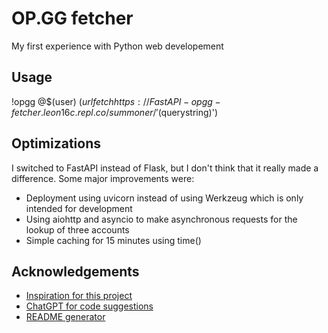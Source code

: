 
# OP.GG fetcher

My first experience with Python web developement

## Usage
!opgg 
@$(user) $(urlfetch https://FastAPI-opgg-fetcher.leon16c.repl.co/summoner/'$(querystring)')


## Optimizations

I switched to FastAPI instead of Flask, but I don't think that it really made a difference.
Some major improvements were:
- Deployment using uvicorn instead of using Werkzeug which is only intended for development
- Using aiohttp and asyncio to make asynchronous requests for the lookup of three accounts
- Simple caching for 15 minutes using time()


## Acknowledgements

 - [Inspiration for this project](https://github.com/hamzab70/op.gg-scraper)
 - [ChatGPT for code suggestions](https://chat.openai.com/chat)
 - [README generator](https://readme.so/de/editor)



